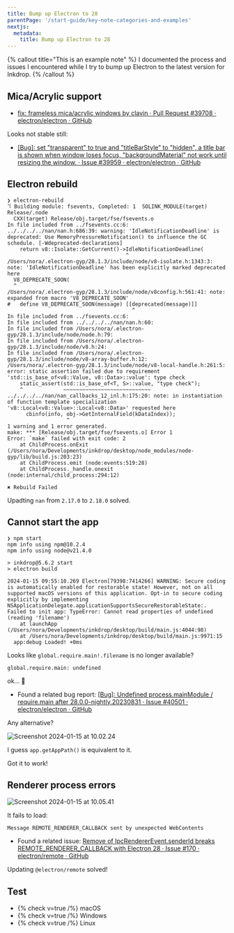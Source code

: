 ```yaml
---
title: Bump up Electron to 28
parentPage: '/start-guide/key-note-categories-and-examples'
nextjs:
  metadata:
    title: Bump up Electron to 28
---
```


{% callout title="This is an example note" %}
I documented the process and issues I encountered while I try to bump up Electron to the latest version for Inkdrop.
{% /callout %}

## Mica/Acrylic support

- [fix: frameless mica/acrylic windows by clavin · Pull Request #39708 · electron/electron · GitHub](https://github.com/electron/electron/pull/39708)

Looks not stable still:

- [[Bug]: set "transparent" to true and "titleBarStyle” to "hidden", a title bar is shown when window loses focus, "backgroundMaterial" not work until resizing the window. · Issue #39959 · electron/electron · GitHub](https://github.com/electron/electron/issues/39959)

## Electron rebuild

```
❯ electron-rebuild
⠹ Building module: fsevents, Completed: 1  SOLINK_MODULE(target) Release/.node
  CXX(target) Release/obj.target/fse/fsevents.o
In file included from ../fsevents.cc:6:
../../../../nan/nan.h:686:39: warning: 'IdleNotificationDeadline' is deprecated: Use MemoryPressureNotification() to influence the GC schedule. [-Wdeprecated-declarations]
    return v8::Isolate::GetCurrent()->IdleNotificationDeadline(
                                      ^
/Users/nora/.electron-gyp/28.1.3/include/node/v8-isolate.h:1343:3: note: 'IdleNotificationDeadline' has been explicitly marked deprecated here
  V8_DEPRECATE_SOON(
  ^
/Users/nora/.electron-gyp/28.1.3/include/node/v8config.h:561:41: note: expanded from macro 'V8_DEPRECATE_SOON'
#   define V8_DEPRECATE_SOON(message) [[deprecated(message)]]
                                        ^
In file included from ../fsevents.cc:6:
In file included from ../../../../nan/nan.h:60:
In file included from /Users/nora/.electron-gyp/28.1.3/include/node/node.h:79:
In file included from /Users/nora/.electron-gyp/28.1.3/include/node/v8.h:24:
In file included from /Users/nora/.electron-gyp/28.1.3/include/node/v8-array-buffer.h:12:
/Users/nora/.electron-gyp/28.1.3/include/node/v8-local-handle.h:261:5: error: static assertion failed due to requirement 'std::is_base_of<v8::Value, v8::Data>::value': type check
    static_assert(std::is_base_of<T, S>::value, "type check");
    ^             ~~~~~~~~~~~~~~~~~~~~~~~~~~~~
../../../../nan/nan_callbacks_12_inl.h:175:20: note: in instantiation of function template specialization 'v8::Local<v8::Value>::Local<v8::Data>' requested here
      cbinfo(info, obj->GetInternalField(kDataIndex));
                   ^
1 warning and 1 error generated.
make: *** [Release/obj.target/fse/fsevents.o] Error 1
Error: `make` failed with exit code: 2
    at ChildProcess.onExit (/Users/nora/Developments/inkdrop/desktop/node_modules/node-gyp/lib/build.js:203:23)
    at ChildProcess.emit (node:events:519:28)
    at ChildProcess._handle.onexit (node:internal/child_process:294:12)

✖ Rebuild Failed
```

Upadting `nan` from `2.17.0` to `2.18.0` solved.

## Cannot start the app

```
❯ npm start
npm info using npm@10.2.4
npm info using node@v21.4.0

> inkdrop@5.6.2 start
> electron build

2024-01-15 09:55:10.269 Electron[79398:7414266] WARNING: Secure coding is automatically enabled for restorable state! However, not on all supported macOS versions of this application. Opt-in to secure coding explicitly by implementing NSApplicationDelegate.applicationSupportsSecureRestorableState:.
Failed to init app: TypeError: Cannot read properties of undefined (reading 'filename')
    at launchApp (/Users/nora/Developments/inkdrop/desktop/build/main.js:4044:98)
    at /Users/nora/Developments/inkdrop/desktop/build/main.js:9971:15
  app:debug Loaded! +0ms
```

Looks like `global.require.main!.filename` is no longer available?

```
global.require.main: undefined
```

ok... 🤔

- Found a related bug report: [[Bug]: Undefined process.mainModule / require.main after 28.0.0-nightly.20230831 · Issue #40501 · electron/electron · GitHub](https://github.com/electron/electron/issues/40501)

Any alternative?

![Screenshot 2024-01-15 at 10.02.24](/images/example-note_troubleshooting-4_apppath.png)

I guess `app.getAppPath()` is equivalent to it.

Got it to work!

## Renderer process errors

![Screenshot 2024-01-15 at 10.05.41](/images/example-note_troubleshooting-4_errors.png)

It fails to load:

```
Message REMOTE_RENDERER_CALLBACK sent by unexpected WebContents
```

- Found a related issue: [Remove of IpcRendererEvent.senderId breaks REMOTE_RENDERER_CALLBACK with Electron 28 · Issue #170 · electron/remote · GitHub](https://github.com/electron/remote/issues/170)

Updating `@electron/remote` solved!

## Test

- {% check v=true /%} macOS
- {% check v=true /%} Windows
- {% check v=true /%} Linux
